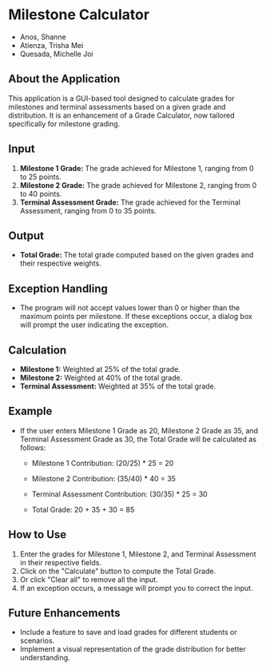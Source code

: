 # Milestone Calculator
- Anos, Shanne
- Atienza, Trisha Mei
- Quesada, Michelle Joi

## About the Application

This application is a GUI-based tool designed to calculate grades for milestones and terminal assessments based on a given grade and distribution. It is an enhancement of a Grade Calculator, now tailored specifically for milestone grading.

## Input

1. **Milestone 1 Grade:** The grade achieved for Milestone 1, ranging from 0 to 25 points.
2. **Milestone 2 Grade:** The grade achieved for Milestone 2, ranging from 0 to 40 points.
3. **Terminal Assessment Grade:** The grade achieved for the Terminal Assessment, ranging from 0 to 35 points.

## Output

- **Total Grade:** The total grade computed based on the given grades and their respective weights.

## Exception Handling

- The program will not accept values lower than 0 or higher than the maximum points per milestone. If these exceptions occur, a dialog box will prompt the user indicating the exception.

## Calculation

- **Milestone 1:** Weighted at 25% of the total grade.
- **Milestone 2:** Weighted at 40% of the total grade.
- **Terminal Assessment:** Weighted at 35% of the total grade.

## Example

- If the user enters Milestone 1 Grade as 20, Milestone 2 Grade as 35, and Terminal Assessment Grade as 30, the Total Grade will be calculated as follows:

  - Milestone 1 Contribution: (20/25) * 25 = 20   
  - Milestone 2 Contribution: (35/40) * 40 = 35
  - Terminal Assessment Contribution: (30/35) * 25 = 30

  - Total Grade: 20 + 35 + 30 = 85

## How to Use

1. Enter the grades for Milestone 1, Milestone 2, and Terminal Assessment in their respective fields.
2. Click on the "Calculate" button to compute the Total Grade.
3. Or click "Clear all" to remove all the input.
4. If an exception occurs, a message will prompt you to correct the input.

## Future Enhancements

- Include a feature to save and load grades for different students or scenarios.
- Implement a visual representation of the grade distribution for better understanding.
